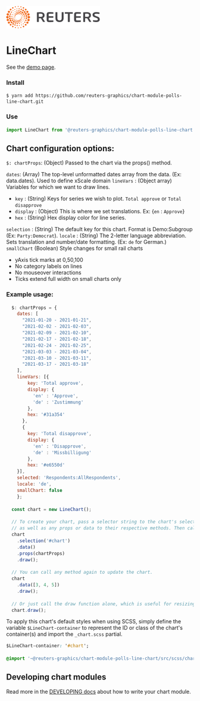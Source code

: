 ![](./badge.svg)

# LineChart

See the [demo page](https://reuters-graphics.github.io/chart-module-polling-lines/).

### Install

```
$ yarn add https://github.com/reuters-graphics/chart-module-polls-line-chart.git
```

### Use

```javascript
import LineChart from '@reuters-graphics/chart-module-polls-line-chart';
```

## Chart configuration options:

`$: chartProps`: (Object) Passed to the chart via the props() method.
 
`dates`: (Array) The top-level unformatted dates array from the data. (Ex: data.dates). Used to define xScale domain
`lineVars` : (Object array) Variables for which we want to draw lines.

  * `key` : (String) Keys for series we wish to plot. `Total approve` or `Total disapprove`
  * `display` : (Object) This is where we set translations. Ex: {`en` : `Approve`}
  * `hex` : (String) Hex display color for line series.
  
`selection` : (String) The default key for this chart. Format is Demo:Subgroup (Ex: `Party:Democrat`).
`locale` : (String) The 2-letter language abbreviation. Sets translation and number/date formatting. (Ex: `de` for German.)
`smallChart` (Boolean) Style changes for small rail charts
  * yAxis tick marks at 0,50,100
  * No category labels on lines
  * No mouseover interactions
  * Ticks extend full width on small charts only

### Example usage: 

```javascript
  $: chartProps = {
    dates: [
      "2021-01-20 - 2021-01-21",
      "2021-02-02 - 2021-02-03",
      "2021-02-09 - 2021-02-10",
      "2021-02-17 - 2021-02-18",
      "2021-02-24 - 2021-02-25",
      "2021-03-03 - 2021-03-04",
      "2021-03-10 - 2021-03-11",
      "2021-03-17 - 2021-03-18"
    ],
    lineVars: [{
        key: 'Total approve',
        display: {
          'en' : 'Approve',
          'de' : 'Zustimmung'
        },
        hex: '#31a354'
      },
      {
        key: 'Total disapprove',
        display: {
          'en' : 'Disapprove',
          'de' : 'Missbilligung'
        },
        hex: '#e6550d'
    }],
    selected: 'Respondents:AllRespondents',
    locale: 'de',
    smallChart: false
    };

  const chart = new LineChart();

  // To create your chart, pass a selector string to the chart's selection method,
  // as well as any props or data to their respective methods. Then call draw.
  chart
    .selection('#chart')
    .data()
    .props(chartProps)
    .draw();

  // You can call any method again to update the chart.
  chart
    .data([3, 4, 5])
    .draw();

  // Or just call the draw function alone, which is useful for resizing the chart.
  chart.draw();
```

To apply this chart's default styles when using SCSS, simply define the variable `$LineChart-container` to represent the ID or class of the chart's container(s) and import the `_chart.scss` partial.

```CSS
$LineChart-container: '#chart';

@import '~@reuters-graphics/chart-module-polls-line-chart/src/scss/chart';
```

## Developing chart modules

Read more in the [DEVELOPING docs](./DEVELOPING.md) about how to write your chart module.